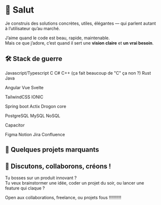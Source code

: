 # 👋 Salut

Je construis des solutions concrètes, utiles, élégantes — qui parlent autant à l’utilisateur qu’au marché.

J’aime quand le code est beau, rapide, maintenable.  
Mais ce que j’adore, c’est quand il sert une **vision claire** et **un vrai besoin**.

## 🛠️ Stack de guerre

Javascript/Typescript
C
C#
C++
(ça fait beaucoup de "C" ça non ?)
Rust
Java

Angular
Vue
Svelte

TailwindCSS
IONIC

Spring boot
Actix
Drogon core

PostgreSQL
MySQL
NoSQL

Capacitor

Figma
Notion
Jira
Confluence

## 🚀 Quelques projets marquants

## 🤝 Discutons, collaborons, créons !

Tu bosses sur un produit innovant ?  
Tu veux brainstormer une idée, coder un projet du soir, ou lancer une feature qui claque ?  

Open aux collaborations, freelance, ou projets fous !!!!!!!!!!
